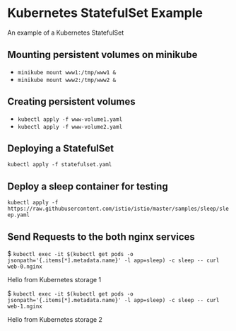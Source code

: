 # Kubernetes StatefulSet Example
An example of a Kubernetes StatefulSet

## Mounting persistent volumes on minikube

* `minikube mount www1:/tmp/www1 &`
* `minikube mount www2:/tmp/www2 &`

## Creating persistent volumes
* `kubectl apply -f www-volume1.yaml`
* `kubectl apply -f www-volume2.yaml`

## Deploying a StatefulSet
`kubectl apply -f statefulset.yaml`

## Deploy a sleep container for testing
`kubectl apply -f https://raw.githubusercontent.com/istio/istio/master/samples/sleep/sleep.yaml`

## Send Requests to the both nginx services
$ `kubectl exec -it $(kubectl get pods -o jsonpath='{.items[*].metadata.name}' -l app=sleep) -c sleep -- curl web-0.nginx`

Hello from Kubernetes storage 1

$ `kubectl exec -it $(kubectl get pods -o jsonpath='{.items[*].metadata.name}' -l app=sleep) -c sleep -- curl web-1.nginx`

Hello from Kubernetes storage 2
